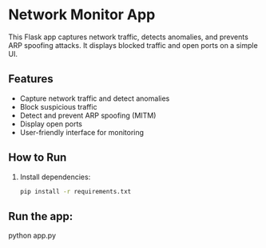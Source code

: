 # Network Monitor App

This Flask app captures network traffic, detects anomalies, and prevents ARP spoofing attacks. It displays blocked traffic and open ports on a simple UI.

## Features
- Capture network traffic and detect anomalies
- Block suspicious traffic
- Detect and prevent ARP spoofing (MITM)
- Display open ports
- User-friendly interface for monitoring

## How to Run
1. Install dependencies:
   ```bash
   pip install -r requirements.txt
## Run the app:

python app.py